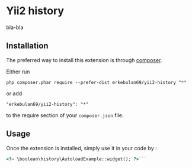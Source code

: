 Yii2 history
============
bla-bla

Installation
------------

The preferred way to install this extension is through [composer](http://getcomposer.org/download/).

Either run

```
php composer.phar require --prefer-dist erkebulan69/yii2-history "*"
```

or add

```
"erkebulan69/yii2-history": "*"
```

to the require section of your `composer.json` file.


Usage
-----

Once the extension is installed, simply use it in your code by  :

```php
<?= \boolean\history\AutoloadExample::widget(); ?>```